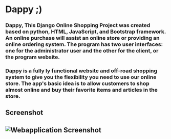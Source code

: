 # Dappy ;)

### Dappy, This Django Online Shopping Project was created based on python, HTML, JavaScript, and Bootstrap framework. An online purchase will assist an online store or providing an online ordering system. The program has two user interfaces: one for the administrator user and the other for the client, or the program website.
### Dappy is a fully ly functional website and off-road shopping system to give you the flexibility you need to use our online store. The app's basic idea is to allow customers to shop almost online and buy their favorite items and articles in the store.


## Screenshot
![Webapplication Screenshot](https://github.com/akhilpsin/Dappyy/blob/master/screen_shot.PNG?raw=true)
---------------------------------------------------------------------------------------------------------------------------------------------------
